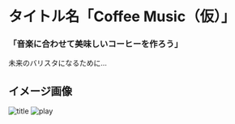 # タイトル名「Coffee Music（仮）」
### **「音楽に合わせて美味しいコーヒーを作ろう」**
未来のバリスタになるために…
## イメージ画像
![title](https://github.com/juncocoa0731/Cacaomas_Cafe/blob/master/readme/title.png)
![play](https://github.com/juncocoa0731/Cacaomas_Cafe/blob/master/readme/play.png)
